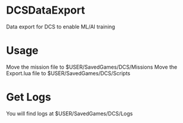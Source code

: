 # DCSDataExport
Data export for DCS to enable ML/AI training

# Usage
Move the mission file to $USER/SavedGames/DCS/Missions
Move the Export.lua file to $USER/SavedGames/DCS/Scripts

# Get Logs
You will find logs at $USER/SavedGames/DCS/Logs
